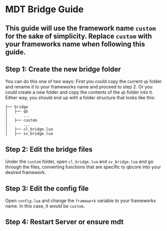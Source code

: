 # MDT Bridge Guide

## This guide will use the framework name `custom` for the sake of simplicity. Replace `custom` with your frameworks name when following this guide.

## Step 1: Create the new bridge folder
You can do this one of two ways: First you could copy the current `qb` folder and rename it to your frameworks name and proceed to step 2. Or you could create a new folder and copy the contents of the `qb` folder into it. Either way, you should end up with a folder structure that looks like this:
```
├── bridge
│   ├── qb
│       ...
│   ├── custom
│       ...
│   ├── cl_bridge.lua
│   ├── sv_bridge.lua
```

## Step 2: Edit the bridge files
Under the `custom` folder, open `cl_bridge.lua` and `sv_bridge.lua` and go through the files, converting functions that are specific to qbcore into your desired framework.

## Step 3: Edit the config file
Open `config.lua` and change the `framework` variable to your frameworks name. In this case, it would be `custom`.

## Step 4: Restart Server or ensure mdt